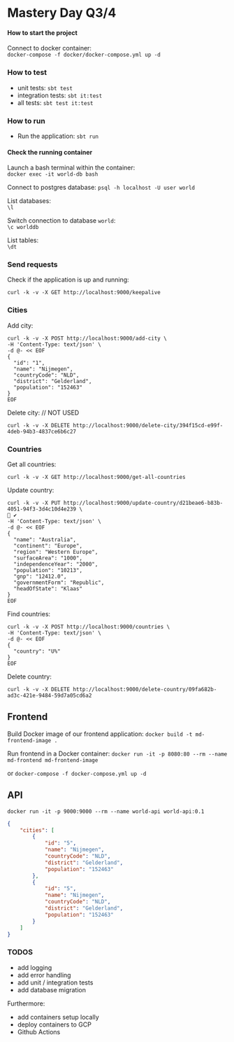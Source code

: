 # Mastery Day Q3/4

#### How to start the project
Connect to docker container:  
`docker-compose -f docker/docker-compose.yml up -d`

### How to test

- unit tests: `sbt test`
- integration tests: `sbt it:test`
- all tests: `sbt test it:test`

### How to run

- Run the application: `sbt run`

#### Check the running container
Launch a bash terminal within the container:  
`docker exec -it world-db bash`

Connect to postgres database:
`psql -h localhost -U user world`

List databases:  
`\l`

Switch connection to database `world`:  
`\c worlddb`

List tables:  
`\dt`

### Send requests

Check if the application is up and running:
```
curl -k -v -X GET http://localhost:9000/keepalive
```

### Cities
Add city:
```
curl -k -v -X POST http://localhost:9000/add-city \
-H 'Content-Type: text/json' \
-d @- << EOF
{
  "id": "1",
  "name": "Nijmegen",
  "countryCode": "NLD",
  "district": "Gelderland",
  "population": "152463"
}
EOF
```

Delete city: // NOT USED
```
curl -k -v -X DELETE http://localhost:9000/delete-city/394f15cd-e99f-4deb-94b3-4837ce6b6c27
```

### Countries
Get all countries:
```
curl -k -v -X GET http://localhost:9000/get-all-countries
```

Update country:
```
curl -k -v -X PUT http://localhost:9000/update-country/d21beae6-b83b-4051-94f3-3d4c10d4e239 \                                                                                                       ✔
-H 'Content-Type: text/json' \
-d @- << EOF
{
  "name": "Australia",
  "continent": "Europe",
  "region": "Western Europe",
  "surfaceArea": "1000",
  "independenceYear": "2000",
  "population": "10213",
  "gnp": "12412.0",
  "governmentForm": "Republic",
  "headOfState": "Klaas"
}
EOF
```



Find countries:
```
curl -k -v -X POST http://localhost:9000/countries \
-H 'Content-Type: text/json' \
-d @- << EOF
{
  "country": "U%"
}
EOF
```

Delete country:
```
curl -k -v -X DELETE http://localhost:9000/delete-country/09fa682b-ad3c-421e-9484-59d7a05cd6a2
```





## Frontend
Build Docker image of our frontend application:
`docker build -t md-frontend-image .`

Run frontend in a Docker container:
`docker run -it -p 8080:80 --rm --name md-frontend md-frontend-image`

or
`docker-compose -f docker-compose.yml up -d`

## API
`docker run -it -p 9000:9000 --rm --name world-api world-api:0.1`

```json
{
    "cities": [
        {
            "id": "5",
            "name": "Nijmegen",
            "countryCode": "NLD",
            "district": "Gelderland",
            "population": "152463"
        },
        {
            "id": "5",
            "name": "Nijmegen",
            "countryCode": "NLD",
            "district": "Gelderland",
            "population": "152463"
        }
    ]
}
```

### TODOS
- add logging
- add error handling
- add unit / integration tests
- add database migration

Furthermore: 
- add containers setup locally
- deploy containers to GCP
- Github Actions

